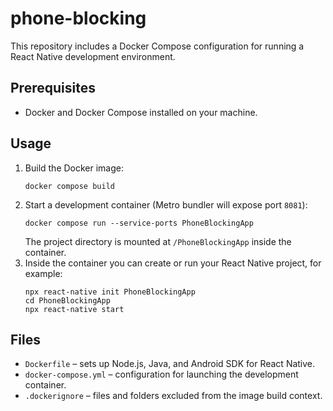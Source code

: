 # phone-blocking

This repository includes a Docker Compose configuration for running a React Native development environment.

## Prerequisites

- Docker and Docker Compose installed on your machine.

## Usage

1. Build the Docker image:
   ```
   docker compose build
   ```
2. Start a development container (Metro bundler will expose port `8081`):
   ```
   docker compose run --service-ports PhoneBlockingApp
   ```
   The project directory is mounted at `/PhoneBlockingApp` inside the container.
3. Inside the container you can create or run your React Native project, for example:
   ```
   npx react-native init PhoneBlockingApp
   cd PhoneBlockingApp
   npx react-native start
   ```

## Files

- `Dockerfile` – sets up Node.js, Java, and Android SDK for React Native.
- `docker-compose.yml` – configuration for launching the development container.
- `.dockerignore` – files and folders excluded from the image build context.
